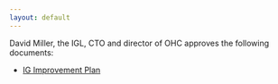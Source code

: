 ```yaml
---
layout: default
---
```

David Miller, the IGL, CTO and director of OHC approves the following documents:

* [IG Improvement Plan](/process/information.governance.improvement.plan.html)